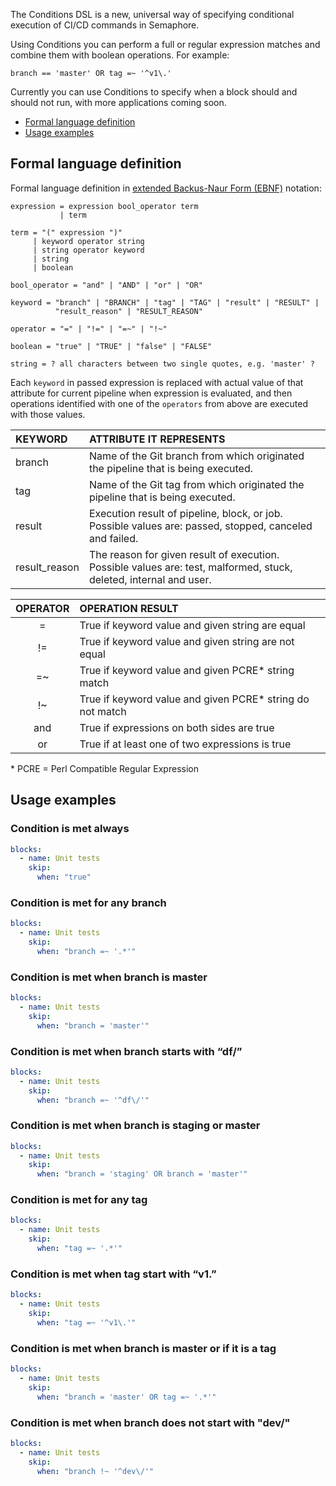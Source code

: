 The Conditions DSL is a new, universal way of specifying conditional execution
of CI/CD commands in Semaphore.

Using Conditions you can perform a full or regular expression matches and
combine them with boolean operations. For example:
```
branch == 'master' OR tag =~ '^v1\.'
```

Currently you can use Conditions to specify when a block should and should not
run, with more applications coming soon.

- [Formal language definition](#Formal-language-definition)
- [Usage examples](#usage-examples)

## Formal language definition

Formal language definition in [extended Backus-Naur Form (EBNF)][ebnf] notation:

```
expression = expression bool_operator term
           | term

term = "(" expression ")"      
     | keyword operator string
     | string operator keyword
     | string                  
     | boolean

bool_operator = "and" | "AND" | "or" | "OR"

keyword = "branch" | "BRANCH" | "tag" | "TAG" | "result" | "RESULT" |
          "result_reason" | "RESULT_REASON"

operator = "=" | "!=" | "=~" | "!~"

boolean = "true" | "TRUE" | "false" | "FALSE"

string = ? all characters between two single quotes, e.g. 'master' ?
```           

Each `keyword` in passed expression is replaced with actual value of that
attribute for current pipeline when expression is evaluated, and then operations
identified with one of the `operators` from above are executed with those values.

|    KEYWORD     |             ATTRIBUTE IT REPRESENTS              |
| :------------- | :----------------------------------------------- |
| branch         | Name of the Git branch from which originated the pipeline that is being executed. |
| tag            | Name of the Git tag from which originated the pipeline that is being executed. |
| result         | Execution result of pipeline, block, or job. Possible values are: passed, stopped, canceled and failed. |
| result_reason  | The reason for given result of execution. Possible values are: test, malformed, stuck, deleted, internal and user. |


|  OPERATOR |                 OPERATION RESULT                          |
| :-------: | :-------------------------------------------------------- |
|   =       | True if keyword value and given string are equal          |
|   !=      | True if keyword value and given string are not equal      |
|   =~      | True if keyword value and given PCRE* string match        |
|   !~      | True if keyword value and given PCRE* string do not match |
|   and     | True if expressions on both sides are true                |
|   or      | True if at least one of two expressions is true           |

\* PCRE = Perl Compatible Regular Expression


## Usage examples

### Condition is met always

```yaml
blocks:
  - name: Unit tests
    skip:
      when: "true"
```

### Condition is met for any branch

```yaml
blocks:
  - name: Unit tests
    skip:
      when: "branch =~ '.*'"
```

### Condition is met when branch is master

```yaml
blocks:
  - name: Unit tests
    skip:
      when: "branch = 'master'"
```

### Condition is met when branch starts with “df/”

```yaml
blocks:
  - name: Unit tests
    skip:
      when: "branch =~ '^df\/'"
```

### Condition is met when branch is staging or master

```yaml
blocks:
  - name: Unit tests
    skip:
      when: "branch = 'staging' OR branch = 'master'"
```

### Condition is met for any tag

```yaml
blocks:
  - name: Unit tests
    skip:
      when: "tag =~ '.*'"
```

### Condition is met when tag start with “v1.”

```yaml
blocks:
  - name: Unit tests
    skip:
      when: "tag =~ '^v1\.'"
```

### Condition is met when branch is master or if it is a tag

```yaml
blocks:
  - name: Unit tests
    skip:
      when: "branch = 'master' OR tag =~ '.*'"
```

### Condition is met when branch does not start with "dev/"

```yaml
blocks:
  - name: Unit tests
    skip:
      when: "branch !~ '^dev\/'"
```


[ebnf]: https://en.wikipedia.org/wiki/Extended_Backus%E2%80%93Naur_form

